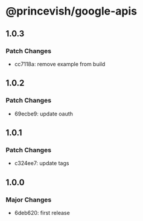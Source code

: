 # @princevish/google-apis

## 1.0.3

### Patch Changes

- cc7118a: remove example from build

## 1.0.2

### Patch Changes

- 69ecbe9: update oauth

## 1.0.1

### Patch Changes

- c324ee7: update tags

## 1.0.0

### Major Changes

- 6deb620: first release
